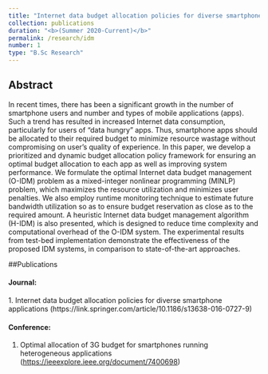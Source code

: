 ```yaml
---
title: "Internet data budget allocation policies for diverse smartphone applications"
collection: publications
duration: "<b>(Summer 2020-Current)</b>"
permalink: /research/idm
number: 1
type: "B.Sc Research"
---
```


## Abstract

In recent times, there has been a significant growth in the number of smartphone users and number and types of mobile applications (apps). Such a trend has resulted in increased Internet data consumption, particularly for users of “data hungry” apps. Thus, smartphone apps should be allocated to their required budget to minimize resource wastage without compromising on user’s quality of experience. In this paper, we develop a prioritized and dynamic budget allocation policy framework for ensuring an optimal budget allocation to each app as well as improving system performance. We formulate the optimal Internet data budget management (O-IDM) problem as a mixed-integer nonlinear programming (MINLP) problem, which maximizes the resource utilization and minimizes user penalties. We also employ runtime monitoring technique to estimate future bandwidth utilization so as to ensure budget reservation as close as to the required amount. A heuristic Internet data budget management algorithm (H-IDM) is also presented, which is designed to reduce time complexity and computational overhead of the O-IDM system. The experimental results from test-bed implementation demonstrate the effectiveness of the proposed IDM systems, in comparison to state-of-the-art approaches.

##Publications
<h4> Journal: </h4>
1. Internet data budget allocation policies for diverse smartphone applications (https://link.springer.com/article/10.1186/s13638-016-0727-9)


<h4> Conference: </h4>

1. Optimal allocation of 3G budget for smartphones running heterogeneous applications (https://ieeexplore.ieee.org/document/7400698)
